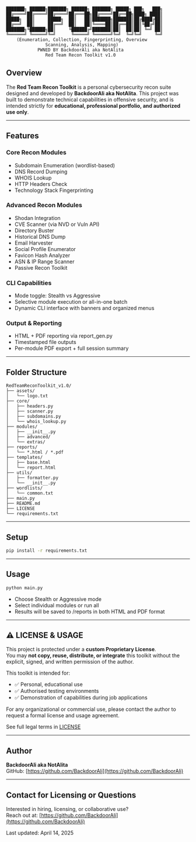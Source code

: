 ```
███████╗ ██████╗███████╗ ██████╗ ███████╗ █████╗ ███╗   ███╗
██╔════╝██╔════╝██╔════╝██╔═══██╗██╔════╝██╔══██╗████╗ ████║
█████╗  ██║     █████╗  ██║   ██║███████╗███████║██╔████╔██║
██╔══╝  ██║     ██╔══╝  ██║   ██║╚════██║██╔══██║██║╚██╔╝██║
███████╗╚██████╗██║     ╚██████╔╝███████║██║  ██║██║ ╚═╝ ██║
╚══════╝ ╚═════╝╚═╝      ╚═════╝ ╚══════╝╚═╝  ╚═╝╚═╝     ╚═╝
    (Enumeration, Collection, Fingerprinting, Overview
               Scanning, Analysis, Mapping)   
            PWNED BY BackdoorAli aka NotAlita
               Red Team Recon Toolkit v1.0
```

## Overview

The **Red Team Recon Toolkit** is a personal cybersecurity recon suite designed and developed by **BackdoorAli aka NotAlita**. This project was built to demonstrate technical capabilities in offensive security, and is intended strictly for **educational, professional portfolio, and authorized use only**.

---

## Features

### Core Recon Modules
- Subdomain Enumeration (wordlist-based)
- DNS Record Dumping
- WHOIS Lookup
- HTTP Headers Check
- Technology Stack Fingerprinting

### Advanced Recon Modules
- Shodan Integration
- CVE Scanner (via NVD or Vuln API)
- Directory Buster
- Historical DNS Dump
- Email Harvester
- Social Profile Enumerator
- Favicon Hash Analyzer
- ASN & IP Range Scanner
- Passive Recon Toolkit

### CLI Capabilities
- Mode toggle: Stealth vs Aggressive
- Selective module execution or all-in-one batch
- Dynamic CLI interface with banners and organized menus

### Output & Reporting
- HTML + PDF reporting via report_gen.py
- Timestamped file outputs
- Per-module PDF export + full session summary

---

## Folder Structure

```
RedTeamReconToolkit_v1.0/
├── assets/
│   └── logo.txt
├── core/
│   ├── headers.py
│   ├── scanner.py
│   ├── subdomains.py
│   └── whois_lookup.py
├── modules/
│   ├── __init__.py
│   ├── advanced/
│   └── extras/
├── reports/
│   └── *.html / *.pdf
├── templates/
│   ├── base.html
│   └── report.html
├── utils/
│   ├── formatter.py
│   └── __init__.py
├── wordlists/
│   └── common.txt
├── main.py
├── README.md
├── LICENSE
└── requirements.txt
```

---

## Setup

```bash
pip install -r requirements.txt
```

---

## Usage

```bash
python main.py
```

- Choose Stealth or Aggressive mode
- Select individual modules or run all
- Results will be saved to /reports in both HTML and PDF format

---

## ⚠️ LICENSE & USAGE

This project is protected under a **custom Proprietary License**.  
You may **not copy, reuse, distribute, or integrate** this toolkit without the explicit, signed, and written permission of the author.

This toolkit is intended for:

- ✅ Personal, educational use
- ✅ Authorised testing environments
- ✅ Demonstration of capabilities during job applications

For any organizational or commercial use, please contact the author to request a formal license and usage agreement.

See full legal terms in [LICENSE](LICENSE)

---

## Author

**BackdoorAli aka NotAlita**  
GitHub: [https://github.com/BackdoorAli](https://github.com/BackdoorAli)

---

## Contact for Licensing or Questions

Interested in hiring, licensing, or collaborative use?  
Reach out at: [https://github.com/BackdoorAli](https://github.com/BackdoorAli)

Last updated: April 14, 2025
